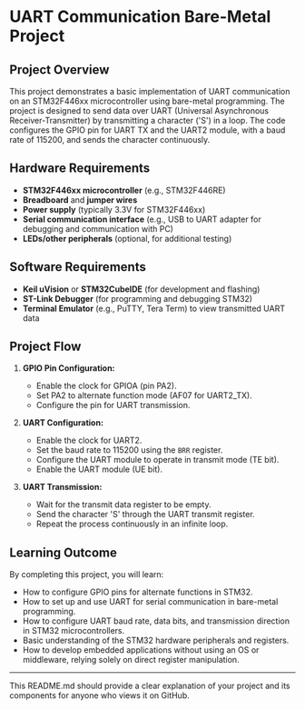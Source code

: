 # UART Communication Bare-Metal Project

## Project Overview

This project demonstrates a basic implementation of UART communication on an STM32F446xx microcontroller using bare-metal programming. The project is designed to send data over UART (Universal Asynchronous Receiver-Transmitter) by transmitting a character ('S') in a loop. The code configures the GPIO pin for UART TX and the UART2 module, with a baud rate of 115200, and sends the character continuously.

## Hardware Requirements

- **STM32F446xx microcontroller** (e.g., STM32F446RE)
- **Breadboard** and **jumper wires**
- **Power supply** (typically 3.3V for STM32F446xx)
- **Serial communication interface** (e.g., USB to UART adapter for debugging and communication with PC)
- **LEDs/other peripherals** (optional, for additional testing)

## Software Requirements

- **Keil uVision** or **STM32CubeIDE** (for development and flashing)
- **ST-Link Debugger** (for programming and debugging STM32)
- **Terminal Emulator** (e.g., PuTTY, Tera Term) to view transmitted UART data

## Project Flow

1. **GPIO Pin Configuration:**
   - Enable the clock for GPIOA (pin PA2).
   - Set PA2 to alternate function mode (AF07 for UART2_TX).
   - Configure the pin for UART transmission.

2. **UART Configuration:**
   - Enable the clock for UART2.
   - Set the baud rate to 115200 using the `BRR` register.
   - Configure the UART module to operate in transmit mode (TE bit).
   - Enable the UART module (UE bit).

3. **UART Transmission:**
   - Wait for the transmit data register to be empty.
   - Send the character 'S' through the UART transmit register.
   - Repeat the process continuously in an infinite loop.

## Learning Outcome

By completing this project, you will learn:

- How to configure GPIO pins for alternate functions in STM32.
- How to set up and use UART for serial communication in bare-metal programming.
- How to configure UART baud rate, data bits, and transmission direction in STM32 microcontrollers.
- Basic understanding of the STM32 hardware peripherals and registers.
- How to develop embedded applications without using an OS or middleware, relying solely on direct register manipulation.

---

This README.md should provide a clear explanation of your project and its components for anyone who views it on GitHub.
